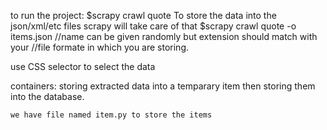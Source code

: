 to run the project:
    $scrapy crawl quote
To store the data into the json/xml/etc files scrapy will take care of that
    $scrapy crawl quote -o items.json //name can be given randomly but extension should match with your 
                                      //file formate in which you are storing.


use CSS selector to select the data

containers:
    storing extracted data into a temparary item
    then storing them into the database.

    we have file named item.py to store the items 


